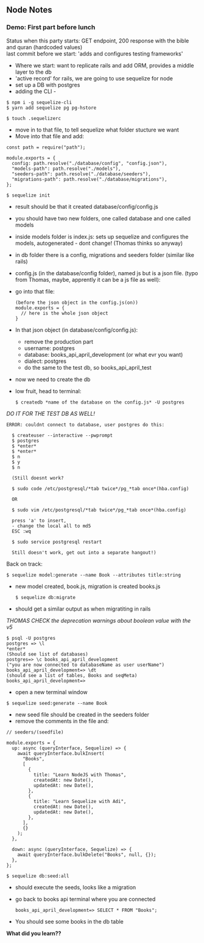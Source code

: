 ## Node Notes
### Demo: First part before lunch

Status when this party starts: GET endpoint, 200 response with the bible and quran (hardcoded values)  
last commit before we start: 'adds and configures testing frameworks'

- Where we start: want to replicate rails and add ORM, provides a middle layer to the db
- 'active record' for rails, we are going to use sequelize for node
- set up a DB with postgres
- adding the CLI -
```
$ npm i -g sequelize-cli
$ yarn add sequelize pg pg-hstore
```
 
  ```
  $ touch .sequelizerc
  ```
- move in to that file, to tell sequelize what folder stucture we want
- Move into that file and add: 
```
const path = require("path");

module.exports = {
  config: path.resolve("./database/config", "config.json"),
  "models-path": path.resolve("./models"),
  "seeders-path": path.resolve("./database/seeders"),
  "migrations-path": path.resolve("./database/migrations"),
};
```

```
$ sequelize init
```
- result should be that it created database/config/config.js

- you should have two new folders, one called database and one called models
- inside models folder is index.js:
    sets up sequelize and configures the models, autogenerated - dont change! (Thomas thinks so anyway)
- in db folder there is a config, migrations and seeders folder (similar like rails)
- config.js (in the database/config folder), named js but is a json file. (typo from Thomas, maybe, apprently it can be a js file as well):
- go into that file:
  ```
  (before the json object in the config.js(on))
  module.exports = {
    // here is the whole json object
  }
  ```

- In that json object (in database/config/config.js): 
  - remove the production part
  - username: postgres
  - database: books_api_april_development (or what evr you want)
  - dialect: postgres
  - do the same to the test db, so books_api_april_test


- now we need to create the db
- low fruit, head to terminal:
  ```
  $ createdb *name of the database on the config.js* -U postgres
  ```
 *DO IT FOR THE TEST DB AS WELL!*

    ERROR: couldnt connect to database, user postgres do this:
     
      $ createuser --interactive --pwprompt
      $ postgres
      $ *enter*
      $ *enter*
      $ n 
      $ y
      $ n 

      (Still doesnt work?
      
      $ sudo code /etc/postgresql/*tab twice*/pg_*tab once*(hba.config)
     
      OR
      
      $ sudo vim /etc/postgresql/*tab twice*/pg_*tab once*(hba.config)

      press 'a' to insert, 
      - change the local all to md5
      ESC :wq 

      $ sudo service postgresql restart

      Still doesn't work, get out into a separate hangout!)

Back on track:
  ```
  $ sequelize model:generate --name Book --attributes title:string
  ```

- new model created, book.js, migration is created books.js

  ```
  $ sequelize db:migrate
  ```
- should get a similar output as when migratiting in rails


*THOMAS CHECK the deprecation warnings about boolean value with the v5*

  ```
  $ psql -U postgres 
  postgres => \l
  *enter*
  (Should see list of databases) 
  postgres=> \c books_api_april_development
  ("you are now connected to databaseName as user userName")
  books_api_april_development=> \dt
  (should see a list of tables, Books and seqMeta)
  books_api_april_development=>
  ```

- open a new terminal window
```
$ sequelize seed:generate --name Book
```
- new seed file should be created in the seeders folder
- remove the comments in the file and:

```
// seeders/(seedfile)

module.exports = {
  up: async (queryInterface, Sequelize) => {
    await queryInterface.bulkInsert(
      "Books",
      [
        {
          title: "Learn NodeJS with Thomas",
          createdAt: new Date(),
          updatedAt: new Date(),
        },
        {
          title: "Learn Sequelize with Adi",
          createdAt: new Date(),
          updatedAt: new Date(),
        },
      ],
      {}
    );
  },

  down: async (queryInterface, Sequelize) => {
    await queryInterface.bulkDelete("Books", null, {});
  },
};

```
  ```
  $ sequelize db:seed:all
  ```
- should execute the seeds, looks like a migration

- go back to books api terminal where you are connected
  ```
  books_api_april_development=> SELECT * FROM "Books";
  ```
- You should see some books in the db table

**What did you learn??**